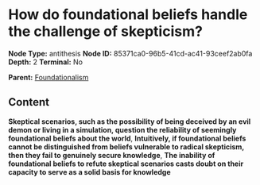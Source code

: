 # How do foundational beliefs handle the challenge of skepticism?

**Node Type:** antithesis
**Node ID:** 85371ca0-96b5-41cd-ac41-93ceef2ab0fa
**Depth:** 2
**Terminal:** No

**Parent:** [Foundationalism](foundationalism.md)

## Content

**Skeptical scenarios, such as the possibility of being deceived by an evil demon or living in a simulation, question the reliability of seemingly foundational beliefs about the world**, **Intuitively, if foundational beliefs cannot be distinguished from beliefs vulnerable to radical skepticism, then they fail to genuinely secure knowledge**, **The inability of foundational beliefs to refute skeptical scenarios casts doubt on their capacity to serve as a solid basis for knowledge**
